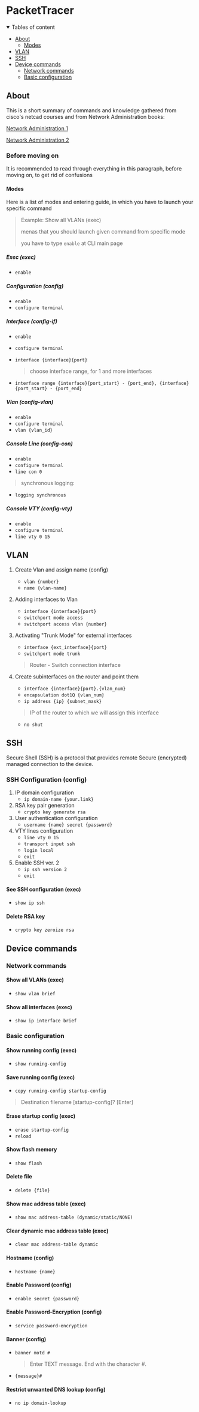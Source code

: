 # PacketTracer

<details open="open">

<summary>Tables of content </summary>

- [About](#about)
  - [Modes](#modes)
- [VLAN](#vlan)
- [SSH](#ssh)
- [Device commands](#device-commands)
  - [Network commands](#network-commands)
  - [Basic configuration](#basic-configuration)

</details>

## About

This is a short summary of commands and knowledge gathered from cisco's netcad courses and from Network Administration books:

[Network Administration 1](https://github.com/hexley21/PacketTracer/blob/e3264c111e7922d33de1a16441ba3edf7715597a/%5BNetwork%20Administration%201%5D%20Routing%20and%20switching%20in%20networks.pdf)

[Network Administration 2](https://github.com/hexley21/PacketTracer/blob/e3264c111e7922d33de1a16441ba3edf7715597a/%5BNetwork%20Administration%202%5D%20Network%20Connections%20and%20WAN%20Technologies.pdf)

### Before moving on

It is recommended to read through everything in this paragraph, before moving on, to get rid of confusions

#### Modes

Here is a list of modes and entering guide, in which you have to launch your specific command

>Example: Show all VLANs (exec)
>
>menas that you should launch given command from specific mode
>
> you have to type `enable` at CLI main page

##### Exec (exec)

- `enable`

##### Configuration (config)

- `enable`
- `configure terminal`

##### Interface (config-if)

- `enable`
- `configure terminal`
- `interface {interface}{port}`

    > choose interface range, for 1 and more interfaces

- `interface range {interface}{port_start} - {port_end}, {interface}{port_start} - {port_end}`

##### Vlan (config-vlan)

- `enable`
- `configure terminal`
- `vlan {vlan_id}`

##### Console Line (config-con)

- `enable`
- `configure terminal`
- `line con 0`

> synchronous logging:

- `logging synchronous`

##### Console VTY (config-vty)

- `enable`
- `configure terminal`
- `line vty 0 15`

## VLAN

1. Create Vlan and assign name (config)
    - `vlan {number}`
    - `name {vlan-name}`

2. Adding interfaces to Vlan
    - `interface {interface}{port}`
    - `switchport mode access`
    - `switchport access vlan {number}`

3. Activating "Trunk Mode" for external interfaces
    - `interface {ext_interface}{port}`
    - `switchport mode trunk`
    > Router - Switch connection interface
4. Create subinterfaces on the router and point them
    - `interface {interface}{port}.{vlan_num}`
    - `encapsulation dot1Q {vlan_num}`
    - `ip address {ip} {subnet_mask}`
    > IP of the router to which we will assign this interface
    - `no shut`

## SSH

Secure Shell (SSH) is a protocol that provides remote Secure (encrypted) managed connection to the device.

### SSH Configuration (config)

1. IP domain configuration
    - `ip domain-name {your.link}`
2. RSA key pair generation
    - `crypto key generate rsa`
3. User authentication configuration
    - `username {name} secret {password}`
4. VTY lines configuration
    - `line vty 0 15`
    - `transport input ssh`
    - `login local`
    - `exit`
5. Enable SSH ver. 2
    - `ip ssh version 2`
    - `exit`

#### See SSH configuration (exec)

- `show ip ssh`

#### Delete RSA key

- `crypto key zeroize rsa`

## Device commands

### Network commands

#### Show all VLANs (exec)

- `show vlan brief`

#### Show all interfaces (exec)

- `show ip interface brief`

### Basic configuration

#### Show running config (exec)

- `show running-config`

#### Save running config (exec)

- `copy running-config startup-config`

> Destination filename [startup-config]? [Enter]

#### Erase startup config (exec)

- `erase startup-config`
- `reload`

#### Show flash memory

- `show flash`

#### Delete file

- `delete {file}`

#### Show mac address table (exec)

- `show mac address-table (dynamic/static/NONE)`

#### Clear dynamic mac address table (exec)

- `clear mac address-table dynamic`

#### Hostname (config)

- `hostname {name}`

#### Enable Password (config)

- `enable secret {password}`

#### Enable Password-Encryption (config)

- `service password-encryption`

#### Banner (config)

- `banner motd #`

    > Enter TEXT message.  End with the character #.

- `{message}#`

#### Restrict unwanted DNS lookup (config)

- `no ip domain-lookup`
